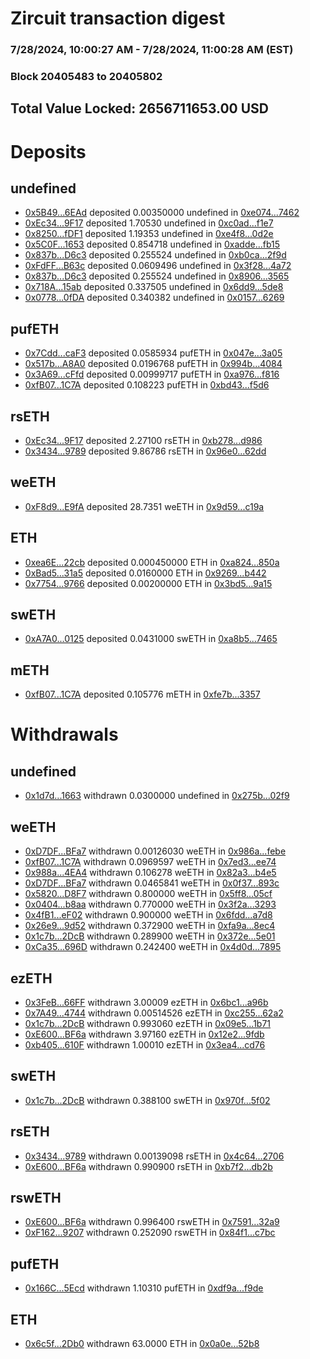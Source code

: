 # Zircuit transaction digest
### 7/28/2024, 10:00:27 AM - 7/28/2024, 11:00:28 AM (EST)
### Block 20405483 to 20405802

## Total Value Locked: 2656711653.00 USD

# Deposits
## undefined
- [0x5B49...6EAd](https://etherscan.io/address/0x5B498c81EEEb2e5914bcA075e649c86c78646EAd) deposited 0.00350000 undefined in [0xe074...7462](https://etherscan.io/tx/0x5B498c81EEEb2e5914bcA075e649c86c78646EAd)
- [0xEc34...9F17](https://etherscan.io/address/0xEc3438d2F32303e059E9150fEbD6368239249F17) deposited 1.70530 undefined in [0xc0ad...f1e7](https://etherscan.io/tx/0xEc3438d2F32303e059E9150fEbD6368239249F17)
- [0x8250...fDF1](https://etherscan.io/address/0x82505546b688257D26133723515A04Aa3308fDF1) deposited 1.19353 undefined in [0xe4f8...0d2e](https://etherscan.io/tx/0x82505546b688257D26133723515A04Aa3308fDF1)
- [0x5C0F...1653](https://etherscan.io/address/0x5C0F8d9A1c9A03088abEc9d44522Fa1604dD1653) deposited 0.854718 undefined in [0xadde...fb15](https://etherscan.io/tx/0x5C0F8d9A1c9A03088abEc9d44522Fa1604dD1653)
- [0x837b...D6c3](https://etherscan.io/address/0x837b00E54acBF5b91666775d3Baf565DCe0AD6c3) deposited 0.255524 undefined in [0xb0ca...2f9d](https://etherscan.io/tx/0x837b00E54acBF5b91666775d3Baf565DCe0AD6c3)
- [0xFdFF...B63c](https://etherscan.io/address/0xFdFFD95eE917fEccE7914655150b30eF2b59B63c) deposited 0.0609496 undefined in [0x3f28...4a72](https://etherscan.io/tx/0xFdFFD95eE917fEccE7914655150b30eF2b59B63c)
- [0x837b...D6c3](https://etherscan.io/address/0x837b00E54acBF5b91666775d3Baf565DCe0AD6c3) deposited 0.255524 undefined in [0x8906...3565](https://etherscan.io/tx/0x837b00E54acBF5b91666775d3Baf565DCe0AD6c3)
- [0x718A...15ab](https://etherscan.io/address/0x718AA4B04eef4E5f3F1aBE2E9F122E5B258115ab) deposited 0.337505 undefined in [0x6dd9...5de8](https://etherscan.io/tx/0x718AA4B04eef4E5f3F1aBE2E9F122E5B258115ab)
- [0x0778...0fDA](https://etherscan.io/address/0x0778aBA93E36662b0315085dCDcF8d1d2e7b0fDA) deposited 0.340382 undefined in [0x0157...6269](https://etherscan.io/tx/0x0778aBA93E36662b0315085dCDcF8d1d2e7b0fDA)
## pufETH
- [0x7Cdd...caF3](https://etherscan.io/address/0x7Cdd33EC534Fd8F270C002eF9dB3b34f7e4CcaF3) deposited 0.0585934 pufETH in [0x047e...3a05](https://etherscan.io/tx/0x7Cdd33EC534Fd8F270C002eF9dB3b34f7e4CcaF3)
- [0x517b...A8A0](https://etherscan.io/address/0x517b5082F6e13d9aECc1791cCb0cb58b2484A8A0) deposited 0.0196768 pufETH in [0x994b...4084](https://etherscan.io/tx/0x517b5082F6e13d9aECc1791cCb0cb58b2484A8A0)
- [0x3A69...cFfd](https://etherscan.io/address/0x3A691279312f3229D7Fe674f9404E5Af3A63cFfd) deposited 0.00999717 pufETH in [0xa976...f816](https://etherscan.io/tx/0x3A691279312f3229D7Fe674f9404E5Af3A63cFfd)
- [0xfB07...1C7A](https://etherscan.io/address/0xfB07D2bdef2Deb1eBeC001644b4732AB77281C7A) deposited 0.108223 pufETH in [0xbd43...f5d6](https://etherscan.io/tx/0xfB07D2bdef2Deb1eBeC001644b4732AB77281C7A)
## rsETH
- [0xEc34...9F17](https://etherscan.io/address/0xEc3438d2F32303e059E9150fEbD6368239249F17) deposited 2.27100 rsETH in [0xb278...d986](https://etherscan.io/tx/0xEc3438d2F32303e059E9150fEbD6368239249F17)
- [0x3434...9789](https://etherscan.io/address/0x34349c5569e7B846c3558961552D2202760A9789) deposited 9.86786 rsETH in [0x96e0...62dd](https://etherscan.io/tx/0x34349c5569e7B846c3558961552D2202760A9789)
## weETH
- [0xF8d9...E9fA](https://etherscan.io/address/0xF8d921Bd839381E935164Ce266c4ec1E75a5E9fA) deposited 28.7351 weETH in [0x9d59...c19a](https://etherscan.io/tx/0xF8d921Bd839381E935164Ce266c4ec1E75a5E9fA)
## ETH
- [0xea6E...22cb](https://etherscan.io/address/0xea6EAe98Ad2a1e7e76DABb0446801A62Ee3922cb) deposited 0.000450000 ETH in [0xa824...850a](https://etherscan.io/tx/0xea6EAe98Ad2a1e7e76DABb0446801A62Ee3922cb)
- [0xBad5...31a5](https://etherscan.io/address/0xBad5e4a0810fCE1C354C436880Fa4e7e844231a5) deposited 0.0160000 ETH in [0x9269...b442](https://etherscan.io/tx/0xBad5e4a0810fCE1C354C436880Fa4e7e844231a5)
- [0x7754...9766](https://etherscan.io/address/0x7754dcC5E23e798D0E1090983b02bc9d6cFa9766) deposited 0.00200000 ETH in [0x3bd5...9a15](https://etherscan.io/tx/0x7754dcC5E23e798D0E1090983b02bc9d6cFa9766)
## swETH
- [0xA7A0...0125](https://etherscan.io/address/0xA7A0687eEA303aD6775F74dE224D219C4E9c0125) deposited 0.0431000 swETH in [0xa8b5...7465](https://etherscan.io/tx/0xA7A0687eEA303aD6775F74dE224D219C4E9c0125)
## mETH
- [0xfB07...1C7A](https://etherscan.io/address/0xfB07D2bdef2Deb1eBeC001644b4732AB77281C7A) deposited 0.105776 mETH in [0xfe7b...3357](https://etherscan.io/tx/0xfB07D2bdef2Deb1eBeC001644b4732AB77281C7A)
# Withdrawals
## undefined
- [0x1d7d...1663](https://etherscan.io/address/0x1d7d0D3543e92FA3184Cf765b7Ad72cD110C1663) withdrawn 0.0300000 undefined in [0x275b...02f9](https://etherscan.io/tx/0x1d7d0D3543e92FA3184Cf765b7Ad72cD110C1663)
## weETH
- [0xD7DF...BFa7](https://etherscan.io/address/0xD7DF7E085214743530afF339aFC420c7c720BFa7) withdrawn 0.00126030 weETH in [0x986a...febe](https://etherscan.io/tx/0xD7DF7E085214743530afF339aFC420c7c720BFa7)
- [0xfB07...1C7A](https://etherscan.io/address/0xfB07D2bdef2Deb1eBeC001644b4732AB77281C7A) withdrawn 0.0969597 weETH in [0x7ed3...ee74](https://etherscan.io/tx/0xfB07D2bdef2Deb1eBeC001644b4732AB77281C7A)
- [0x988a...4EA4](https://etherscan.io/address/0x988a363E3e6B8b2b163a2787d9AB03c6b4744EA4) withdrawn 0.106278 weETH in [0x82a3...b4e5](https://etherscan.io/tx/0x988a363E3e6B8b2b163a2787d9AB03c6b4744EA4)
- [0xD7DF...BFa7](https://etherscan.io/address/0xD7DF7E085214743530afF339aFC420c7c720BFa7) withdrawn 0.0465841 weETH in [0x0f37...893c](https://etherscan.io/tx/0xD7DF7E085214743530afF339aFC420c7c720BFa7)
- [0x5820...D8F7](https://etherscan.io/address/0x5820D1895a6252164B296Bf47A22916cf7B2D8F7) withdrawn 0.800000 weETH in [0x5ff8...05cf](https://etherscan.io/tx/0x5820D1895a6252164B296Bf47A22916cf7B2D8F7)
- [0x0404...b8aa](https://etherscan.io/address/0x0404d8010B9366D5786C52AB4d04d9f3D0A2b8aa) withdrawn 0.770000 weETH in [0x3f2a...3293](https://etherscan.io/tx/0x0404d8010B9366D5786C52AB4d04d9f3D0A2b8aa)
- [0x4fB1...eF02](https://etherscan.io/address/0x4fB1180661aBc8d9Bafcc25484F3B02cD93FeF02) withdrawn 0.900000 weETH in [0x6fdd...a7d8](https://etherscan.io/tx/0x4fB1180661aBc8d9Bafcc25484F3B02cD93FeF02)
- [0x26e9...9d52](https://etherscan.io/address/0x26e909DeE469C4B7b9490FE97EA44b11b7959d52) withdrawn 0.372900 weETH in [0xfa9a...8ec4](https://etherscan.io/tx/0x26e909DeE469C4B7b9490FE97EA44b11b7959d52)
- [0x1c7b...2DcB](https://etherscan.io/address/0x1c7b90046aE2BA90d68dc8CB5Aa9D6C212362DcB) withdrawn 0.289900 weETH in [0x372e...5e01](https://etherscan.io/tx/0x1c7b90046aE2BA90d68dc8CB5Aa9D6C212362DcB)
- [0xCa35...696D](https://etherscan.io/address/0xCa35e4429eC9E519f46896DD4Fcc8146b66C696D) withdrawn 0.242400 weETH in [0x4d0d...7895](https://etherscan.io/tx/0xCa35e4429eC9E519f46896DD4Fcc8146b66C696D)
## ezETH
- [0x3FeB...66FF](https://etherscan.io/address/0x3FeB4006B2c66132B91F80a5e047cF476bc666FF) withdrawn 3.00009 ezETH in [0x6bc1...a96b](https://etherscan.io/tx/0x3FeB4006B2c66132B91F80a5e047cF476bc666FF)
- [0x7A49...4744](https://etherscan.io/address/0x7A493Be5c2ce014cD049Bf178a1ac0Db1B434744) withdrawn 0.00514526 ezETH in [0xc255...62a2](https://etherscan.io/tx/0x7A493Be5c2ce014cD049Bf178a1ac0Db1B434744)
- [0x1c7b...2DcB](https://etherscan.io/address/0x1c7b90046aE2BA90d68dc8CB5Aa9D6C212362DcB) withdrawn 0.993060 ezETH in [0x09e5...1b71](https://etherscan.io/tx/0x1c7b90046aE2BA90d68dc8CB5Aa9D6C212362DcB)
- [0xE600...BF6a](https://etherscan.io/address/0xE6002C2E5d68E8f5ae1dFEb9E2aA3054BdD1BF6a) withdrawn 3.97160 ezETH in [0x12e2...9fdb](https://etherscan.io/tx/0xE6002C2E5d68E8f5ae1dFEb9E2aA3054BdD1BF6a)
- [0xb405...610F](https://etherscan.io/address/0xb405344edab52434223CF6064e604C3384Ea610F) withdrawn 1.00010 ezETH in [0x3ea4...cd76](https://etherscan.io/tx/0xb405344edab52434223CF6064e604C3384Ea610F)
## swETH
- [0x1c7b...2DcB](https://etherscan.io/address/0x1c7b90046aE2BA90d68dc8CB5Aa9D6C212362DcB) withdrawn 0.388100 swETH in [0x970f...5f02](https://etherscan.io/tx/0x1c7b90046aE2BA90d68dc8CB5Aa9D6C212362DcB)
## rsETH
- [0x3434...9789](https://etherscan.io/address/0x34349c5569e7B846c3558961552D2202760A9789) withdrawn 0.00139098 rsETH in [0x4c64...2706](https://etherscan.io/tx/0x34349c5569e7B846c3558961552D2202760A9789)
- [0xE600...BF6a](https://etherscan.io/address/0xE6002C2E5d68E8f5ae1dFEb9E2aA3054BdD1BF6a) withdrawn 0.990900 rsETH in [0xb7f2...db2b](https://etherscan.io/tx/0xE6002C2E5d68E8f5ae1dFEb9E2aA3054BdD1BF6a)
## rswETH
- [0xE600...BF6a](https://etherscan.io/address/0xE6002C2E5d68E8f5ae1dFEb9E2aA3054BdD1BF6a) withdrawn 0.996400 rswETH in [0x7591...32a9](https://etherscan.io/tx/0xE6002C2E5d68E8f5ae1dFEb9E2aA3054BdD1BF6a)
- [0xF162...9207](https://etherscan.io/address/0xF1629085949c7c84fBFC5AedcE9775d2F96d9207) withdrawn 0.252090 rswETH in [0x84f1...c7bc](https://etherscan.io/tx/0xF1629085949c7c84fBFC5AedcE9775d2F96d9207)
## pufETH
- [0x166C...5Ecd](https://etherscan.io/address/0x166Cfd722209f3865badD542F11f73a3Af2F5Ecd) withdrawn 1.10310 pufETH in [0xdf9a...f9de](https://etherscan.io/tx/0x166Cfd722209f3865badD542F11f73a3Af2F5Ecd)
## ETH
- [0x6c5f...2Db0](https://etherscan.io/address/0x6c5f55A63b3adD7DE067c401aA6e72Bcf5ed2Db0) withdrawn 63.0000 ETH in [0x0a0e...52b8](https://etherscan.io/tx/0x6c5f55A63b3adD7DE067c401aA6e72Bcf5ed2Db0)
